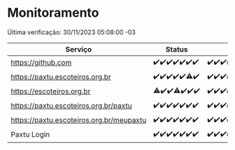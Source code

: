 # Monitoramento

Última verificação: 30/11/2023 05:08:00 -03

|Serviço|Status|Últimas 24h|
|---|---|---|
|https://github.com|<span title="2023-11-23: OK=24">✔️</span><span title="2023-11-24: OK=24">✔️</span><span title="2023-11-25: OK=24">✔️</span><span title="2023-11-26: OK=24">✔️</span><span title="2023-11-27: OK=24">✔️</span><span title="2023-11-28: OK=24">✔️</span><span title="2023-11-29: OK=8">✔️</span>|<span title="29/11/2023 05:09:00 -03 : 200">✔️</span><span title="29/11/2023 06:06:00 -03 : 200">✔️</span><span title="29/11/2023 07:07:00 -03 : 200">✔️</span><span title="29/11/2023 08:04:00 -03 : 200">✔️</span><span title="29/11/2023 09:12:00 -03 : 200">✔️</span><span title="29/11/2023 10:09:00 -03 : 200">✔️</span><span title="29/11/2023 11:05:00 -03 : 200">✔️</span><span title="29/11/2023 12:06:00 -03 : 200">✔️</span><span title="29/11/2023 13:08:00 -03 : 200">✔️</span><span title="29/11/2023 14:04:00 -03 : 200">✔️</span><span title="29/11/2023 15:08:00 -03 : 200">✔️</span><span title="29/11/2023 16:03:00 -03 : 200">✔️</span><span title="29/11/2023 17:06:00 -03 : 200">✔️</span><span title="29/11/2023 18:04:00 -03 : 200">✔️</span><span title="29/11/2023 19:05:00 -03 : 200">✔️</span><span title="29/11/2023 20:06:00 -03 : 200">✔️</span><span title="29/11/2023 21:31:00 -03 : 200">✔️</span><span title="29/11/2023 22:46:00 -03 : 200">✔️</span><span title="29/11/2023 23:20:00 -03 : 200">✔️</span><span title="30/11/2023 00:06:00 -03 : 200">✔️</span><span title="30/11/2023 01:07:00 -03 : 200">✔️</span><span title="30/11/2023 02:06:00 -03 : 200">✔️</span><span title="30/11/2023 03:08:00 -03 : 200">✔️</span><span title="30/11/2023 04:06:00 -03 : 200">✔️</span><span title="30/11/2023 05:08:00 -03 : 200">✔️</span>|
|https://paxtu.escoteiros.org.br|<span title="2023-11-23: OK=24">✔️</span><span title="2023-11-24: OK=24">✔️</span><span title="2023-11-25: OK=24">✔️</span><span title="2023-11-26: OK=24">✔️</span><span title="2023-11-27: OK=24">✔️</span><span title="2023-11-28: OK=23, Falhas=1">⚠️</span><span title="2023-11-29: OK=8">✔️</span>|<span title="29/11/2023 05:09:00 -03 : 200">✔️</span><span title="29/11/2023 06:06:00 -03 : 200">✔️</span><span title="29/11/2023 07:07:00 -03 : 200">✔️</span><span title="29/11/2023 08:04:00 -03 : 200">✔️</span><span title="29/11/2023 09:12:00 -03 : 200">✔️</span><span title="29/11/2023 10:09:00 -03 : 200">✔️</span><span title="29/11/2023 11:05:00 -03 : 200">✔️</span><span title="29/11/2023 12:06:00 -03 : 200">✔️</span><span title="29/11/2023 13:08:00 -03 : 200">✔️</span><span title="29/11/2023 14:04:00 -03 : 200">✔️</span><span title="29/11/2023 15:08:00 -03 : 200">✔️</span><span title="29/11/2023 16:03:00 -03 : 200">✔️</span><span title="29/11/2023 17:06:00 -03 : 200">✔️</span><span title="29/11/2023 18:04:00 -03 : 200">✔️</span><span title="29/11/2023 19:05:00 -03 : 200">✔️</span><span title="29/11/2023 20:06:00 -03 : 200">✔️</span><span title="29/11/2023 21:31:00 -03 : 200">✔️</span><span title="29/11/2023 22:46:00 -03 : 200">✔️</span><span title="29/11/2023 23:20:00 -03 : 200">✔️</span><span title="30/11/2023 00:06:00 -03 : 200">✔️</span><span title="30/11/2023 01:07:00 -03 : 200">✔️</span><span title="30/11/2023 02:06:00 -03 : 200">✔️</span><span title="30/11/2023 03:08:00 -03 : 200">✔️</span><span title="30/11/2023 04:06:00 -03 : 200">✔️</span><span title="30/11/2023 05:08:00 -03 : 200">✔️</span>|
|https://escoteiros.org.br|<span title="2023-11-23: OK=23, Falhas=1">⚠️</span><span title="2023-11-24: OK=24">✔️</span><span title="2023-11-25: OK=24">✔️</span><span title="2023-11-26: OK=23, Falhas=1">⚠️</span><span title="2023-11-27: OK=24">✔️</span><span title="2023-11-28: OK=24">✔️</span><span title="2023-11-29: OK=8">✔️</span>|<span title="29/11/2023 05:09:00 -03 : 200">✔️</span><span title="29/11/2023 06:06:00 -03 : 200">✔️</span><span title="29/11/2023 07:07:00 -03 : 200">✔️</span><span title="29/11/2023 08:04:00 -03 : 200">✔️</span><span title="29/11/2023 09:12:00 -03 : 200">✔️</span><span title="29/11/2023 10:09:00 -03 : 200">✔️</span><span title="29/11/2023 11:05:00 -03 : 200">✔️</span><span title="29/11/2023 12:06:00 -03 : 200">✔️</span><span title="29/11/2023 13:08:00 -03 : 200">✔️</span><span title="29/11/2023 14:04:00 -03 : 200">✔️</span><span title="29/11/2023 15:08:00 -03 : 200">✔️</span><span title="29/11/2023 16:03:00 -03 : 200">✔️</span><span title="29/11/2023 17:06:00 -03 : 200">✔️</span><span title="29/11/2023 18:04:00 -03 : 200">✔️</span><span title="29/11/2023 19:05:00 -03 : 200">✔️</span><span title="29/11/2023 20:06:00 -03 : 200">✔️</span><span title="29/11/2023 21:31:00 -03 : 200">✔️</span><span title="29/11/2023 22:46:00 -03 : 200">✔️</span><span title="29/11/2023 23:20:00 -03 : 200">✔️</span><span title="30/11/2023 00:06:00 -03 : 200">✔️</span><span title="30/11/2023 01:07:00 -03 : 200">✔️</span><span title="30/11/2023 02:06:00 -03 : 200">✔️</span><span title="30/11/2023 03:08:00 -03 : 200">✔️</span><span title="30/11/2023 04:06:00 -03 : 200">✔️</span><span title="30/11/2023 05:08:00 -03 : 200">✔️</span>|
|https://paxtu.escoteiros.org.br/paxtu|<span title="2023-11-23: OK=24">✔️</span><span title="2023-11-24: OK=24">✔️</span><span title="2023-11-25: OK=24">✔️</span><span title="2023-11-26: OK=24">✔️</span><span title="2023-11-27: OK=24">✔️</span><span title="2023-11-28: OK=24">✔️</span><span title="2023-11-29: OK=8">✔️</span>|<span title="29/11/2023 05:09:00 -03 : 200">✔️</span><span title="29/11/2023 06:06:00 -03 : 200">✔️</span><span title="29/11/2023 07:07:00 -03 : 200">✔️</span><span title="29/11/2023 08:04:00 -03 : 200">✔️</span><span title="29/11/2023 09:12:00 -03 : 200">✔️</span><span title="29/11/2023 10:09:00 -03 : 200">✔️</span><span title="29/11/2023 11:05:00 -03 : 200">✔️</span><span title="29/11/2023 12:06:00 -03 : 200">✔️</span><span title="29/11/2023 13:08:00 -03 : 200">✔️</span><span title="29/11/2023 14:04:00 -03 : 200">✔️</span><span title="29/11/2023 15:08:00 -03 : 200">✔️</span><span title="29/11/2023 16:03:00 -03 : 200">✔️</span><span title="29/11/2023 17:06:00 -03 : 200">✔️</span><span title="29/11/2023 18:04:00 -03 : 200">✔️</span><span title="29/11/2023 19:05:00 -03 : 200">✔️</span><span title="29/11/2023 20:06:00 -03 : 200">✔️</span><span title="29/11/2023 21:31:00 -03 : 200">✔️</span><span title="29/11/2023 22:46:00 -03 : 200">✔️</span><span title="29/11/2023 23:20:00 -03 : 200">✔️</span><span title="30/11/2023 00:06:00 -03 : 200">✔️</span><span title="30/11/2023 01:07:00 -03 : 200">✔️</span><span title="30/11/2023 02:06:00 -03 : 200">✔️</span><span title="30/11/2023 03:08:00 -03 : 200">✔️</span><span title="30/11/2023 04:06:00 -03 : 200">✔️</span><span title="30/11/2023 05:08:00 -03 : 200">✔️</span>|
|https://paxtu.escoteiros.org.br/meupaxtu|<span title="2023-11-23: OK=24">✔️</span><span title="2023-11-24: OK=24">✔️</span><span title="2023-11-25: OK=24">✔️</span><span title="2023-11-26: OK=24">✔️</span><span title="2023-11-27: OK=24">✔️</span><span title="2023-11-28: OK=24">✔️</span><span title="2023-11-29: OK=8">✔️</span>|<span title="29/11/2023 05:09:00 -03 : 200">✔️</span><span title="29/11/2023 06:06:00 -03 : 200">✔️</span><span title="29/11/2023 07:07:00 -03 : 200">✔️</span><span title="29/11/2023 08:04:00 -03 : 200">✔️</span><span title="29/11/2023 09:12:00 -03 : 200">✔️</span><span title="29/11/2023 10:09:00 -03 : 200">✔️</span><span title="29/11/2023 11:05:00 -03 : 200">✔️</span><span title="29/11/2023 12:06:00 -03 : 200">✔️</span><span title="29/11/2023 13:08:00 -03 : 200">✔️</span><span title="29/11/2023 14:04:00 -03 : 200">✔️</span><span title="29/11/2023 15:08:00 -03 : 200">✔️</span><span title="29/11/2023 16:03:00 -03 : 200">✔️</span><span title="29/11/2023 17:06:00 -03 : 200">✔️</span><span title="29/11/2023 18:04:00 -03 : 200">✔️</span><span title="29/11/2023 19:05:00 -03 : 200">✔️</span><span title="29/11/2023 20:06:00 -03 : 200">✔️</span><span title="29/11/2023 21:31:00 -03 : 200">✔️</span><span title="29/11/2023 22:46:00 -03 : 200">✔️</span><span title="29/11/2023 23:20:00 -03 : 200">✔️</span><span title="30/11/2023 00:06:00 -03 : 200">✔️</span><span title="30/11/2023 01:07:00 -03 : 200">✔️</span><span title="30/11/2023 02:06:00 -03 : 200">✔️</span><span title="30/11/2023 03:08:00 -03 : 200">✔️</span><span title="30/11/2023 04:06:00 -03 : 200">✔️</span><span title="30/11/2023 05:08:00 -03 : 200">✔️</span>|
|Paxtu Login|<span title="2023-11-23: OK=24">✔️</span><span title="2023-11-24: OK=24">✔️</span><span title="2023-11-25: OK=24">✔️</span><span title="2023-11-26: OK=24">✔️</span><span title="2023-11-27: OK=24">✔️</span><span title="2023-11-28: OK=24">✔️</span><span title="2023-11-29: OK=8">✔️</span>|<span title="29/11/2023 05:09:00 -03 : 200">✔️</span><span title="29/11/2023 06:06:00 -03 : 200">✔️</span><span title="29/11/2023 07:07:00 -03 : 200">✔️</span><span title="29/11/2023 08:04:00 -03 : 200">✔️</span><span title="29/11/2023 09:12:00 -03 : 200">✔️</span><span title="29/11/2023 10:09:00 -03 : 200">✔️</span><span title="29/11/2023 11:05:00 -03 : 200">✔️</span><span title="29/11/2023 12:06:00 -03 : 200">✔️</span><span title="29/11/2023 13:08:00 -03 : 200">✔️</span><span title="29/11/2023 14:04:00 -03 : 200">✔️</span><span title="29/11/2023 15:08:00 -03 : 200">✔️</span><span title="29/11/2023 16:03:00 -03 : 200">✔️</span><span title="29/11/2023 17:06:00 -03 : 200">✔️</span><span title="29/11/2023 18:04:00 -03 : 200">✔️</span><span title="29/11/2023 19:05:00 -03 : 200">✔️</span><span title="29/11/2023 20:06:00 -03 : 200">✔️</span><span title="29/11/2023 21:31:00 -03 : 200">✔️</span><span title="29/11/2023 22:46:00 -03 : 200">✔️</span><span title="29/11/2023 23:20:00 -03 : 200">✔️</span><span title="30/11/2023 00:06:00 -03 : 200">✔️</span><span title="30/11/2023 01:07:00 -03 : 200">✔️</span><span title="30/11/2023 02:06:00 -03 : 200">✔️</span><span title="30/11/2023 03:08:00 -03 : 200">✔️</span><span title="30/11/2023 04:06:00 -03 : 200">✔️</span><span title="30/11/2023 05:08:00 -03 : 200">✔️</span>|
